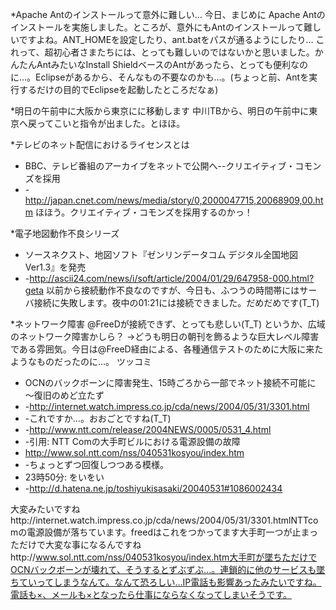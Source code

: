 *Apache Antのインストールって意外に難しい…
今日、まじめに Apache Antのインストールを実施しました。ところが、意外にもAntのインストールって難しいですよね。ANT_HOMEを設定したり、ant.batをパスが通るようにしたり…
これって、超初心者さまたちには、とっても難しいのではないかと思いました。かんたんAntみたいなInstall ShieldベースのAntがあったら、とっても便利なのに…。Eclipseがあるから、そんなもの不要なのかも…。(ちょっと前、Antを実行するだけの目的でEclipseを起動したところだなぁ)

*明日の午前中に大阪から東京にに移動します
中川TBから、明日の午前中に東京へ戻ってこいと指令が出ました。とほほ。

*テレビのネット配信におけるライセンスとは
* BBC、テレビ番組のアーカイブをネットで公開へ--クリエイティブ・コモンズを採用
* -http://japan.cnet.com/news/media/story/0,2000047715,20068909,00.htm
ほほう。クリエイティブ・コモンズを採用するのかっ！

*電子地図動作不良シリーズ
* ソースネクスト、地図ソフト『ゼンリンデータコム デジタル全国地図Ver1.3』を発売
* -http://ascii24.com/news/i/soft/article/2004/01/29/647958-000.html?geta
以前から接続動作不良なのですが、今日も、ふつうの時間帯にはサーバ接続に失敗します。夜中の01:21には接続できました。だめだめです(T_T)

*ネットワーク障害
@FreeDが接続できず、とっても悲しい(T_T)
というか、広域のネットワーク障害かしら？
→どうも明日の朝刊を飾るような巨大レベル障害である雰囲気。今日は@FreeD経由による、各種通信テストのために大阪に来たようなものだったのに…。
ツッコミ
* OCNのバックボーンに障害発生、15時ごろから一部でネット接続不可能に ～復旧のめど立たず 
* -http://internet.watch.impress.co.jp/cda/news/2004/05/31/3301.html
* -これですか…。おおごとですね(T_T)
* -http://www.ntt.com/release/2004NEWS/0005/0531_4.html
* -引用: NTT Comの大手町ビルにおける電源設備の故障
* http://www.sol.ntt.com/nss/040531kosyou/index.htm
* -ちょっとずつ回復しつつある模様。
* 23時50分: をいをい
* -http://d.hatena.ne.jp/toshiyukisasaki/20040531#1086002434


大変みたいですねhttp://internet.watch.impress.co.jp/cda/news/2004/05/31/3301.htmlNTTcomの電源設備が落ちています。freedはこれをつかってます大手町一つが止まっただけで大変な事になるんですねhttp://www.sol.ntt.com/nss/040531kosyou/index.htm大手町が墜ちただけでOCNバックボーンが壊れて、そうするとずぶずぶ…。連鎖的に他のサービスも墜ちていってしまうなんて。なんて恐ろしい…IP電話も影響あったみたいですね。電話も×、メールも×となったら仕事にならなくなってしまいそうです。
